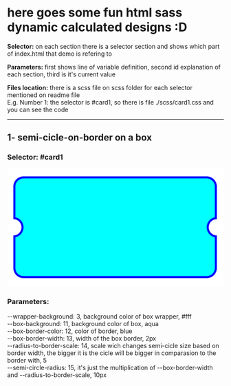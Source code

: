 # here goes some fun html sass dynamic calculated designs :D

**Selector:** on each section there is a selector section and shows which part of index.html that demo is refering to

**Parameters:** first shows line of variable definition, second id explanation of each section, third is it's current value

**Files location:** there is a scss file on scss folder for each selector mentioned on readme file <br/>
E.g. Number 1: the selector is #card1, so there is file ./scss/card1.css and you can see the code

<hr/>

## 1- semi-cicle-on-border on a box

### Selector: #card1

![semi-cicle-on-border](./readmeImg/semi-cicle.png)

### Parameters:

--wrapper-background: 3, background color of box wrapper, #fff <br/>
--box-background: 11, background color of box, aqua <br/>
--box-border-color: 12, color of border, blue <br/>
--box-border-width: 13, width of the box border, 2px <br/>
--radius-to-border-scale: 14, scale wich changes semi-cicle size based on border width, the bigger it is the cicle will be bigger in comparasion to the border with, 5 <br/>
--semi-circle-radius: 15, it's just the multiplication of --box-border-width and --radius-to-border-scale, 10px
